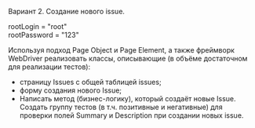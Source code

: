 Вариант 2. Создание нового issue.

 rootLogin = "root"\
 rootPassword = "123"
 
 Используя подход Page Object и Page Element, а также фреймворк WebDriver реализовать классы,
 описывающие (в объёме достаточном для реализации тестов):
- страницу Issues с общей таблицей issues;
- форму создания нового Issue;
- Написать метод (бизнес-логику), который создаёт новые Issue.
Создать группу тестов (в т.ч. позитивные и негативные) для проверки полей Summary и Description при создании новых issue.